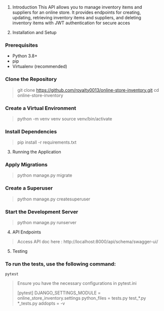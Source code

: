 
1. Introduction
This API allows you to manage inventory items and suppliers for an online store. It provides endpoints for creating, updating, retrieving inventory items and suppliers, and deleting inventory items with JWT authentication for secure acces

2. Installation and Setup
### Prerequisites
- Python 3.8+
- pip
- Virtualenv (recommended)
### Clone the Repository
> git clone https://github.com/royalty0013/online-store-inventory.git
> cd online-store-inventory
### Create a Virtual Environment
> python -m venv venv
> source venv/bin/activate
### Install Dependencies
> pip install -r requirements.txt

3. Running the Application
### Apply Migrations
> python manage.py migrate
### Create a Superuser
> python manage.py createsuperuser
### Start the Development Server
> python manage.py runserver

4. API Endpoints
> Access API doc here : http://localhost:8000/api/schema/swagger-ui/

5. Testing
### To run the tests, use the following command:
`pytest`
> Ensure you have the necessary configurations in pytest.ini
>
> [pytest]
> DJANGO_SETTINGS_MODULE = online_store_inventory.settings
> python_files = tests.py test_*.py *_tests.py
> addopts = -v